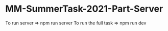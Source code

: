 # MM-SummerTask-2021-Part-Server

To run server => npm run server
To run the full task => npm run dev